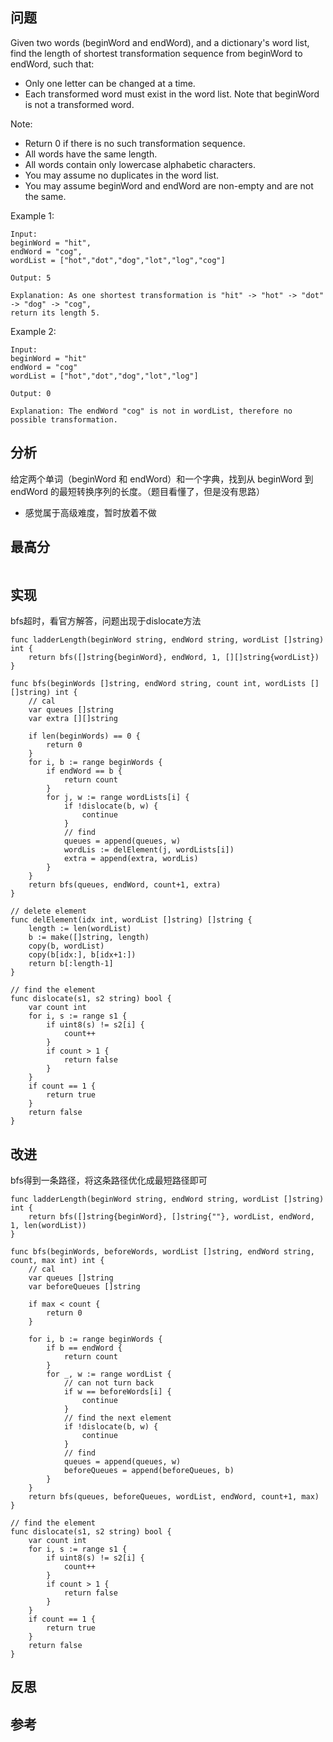 ## 问题
Given two words (beginWord and endWord), and a dictionary's word list, find the length of shortest transformation sequence from beginWord to endWord, such that:

* Only one letter can be changed at a time.
* Each transformed word must exist in the word list. Note that beginWord is not a transformed word.

Note:

- Return 0 if there is no such transformation sequence.
- All words have the same length.
- All words contain only lowercase alphabetic characters.
- You may assume no duplicates in the word list.
- You may assume beginWord and endWord are non-empty and are not the same.

Example 1:
```
Input:
beginWord = "hit",
endWord = "cog",
wordList = ["hot","dot","dog","lot","log","cog"]

Output: 5

Explanation: As one shortest transformation is "hit" -> "hot" -> "dot" -> "dog" -> "cog",
return its length 5.
```

Example 2:
```
Input:
beginWord = "hit"
endWord = "cog"
wordList = ["hot","dot","dog","lot","log"]

Output: 0

Explanation: The endWord "cog" is not in wordList, therefore no possible transformation.
```

## 分析
给定两个单词（beginWord 和 endWord）和一个字典，找到从 beginWord 到 endWord 的最短转换序列的长度。（题目看懂了，但是没有思路）

- 感觉属于高级难度，暂时放着不做
## 最高分
```golang

```

## 实现
bfs超时，看官方解答，问题出现于dislocate方法
```golang
func ladderLength(beginWord string, endWord string, wordList []string) int {
    return bfs([]string{beginWord}, endWord, 1, [][]string{wordList})
}

func bfs(beginWords []string, endWord string, count int, wordLists [][]string) int {
    // cal
    var queues []string
    var extra [][]string

    if len(beginWords) == 0 {
        return 0
    }
    for i, b := range beginWords {
        if endWord == b {
            return count
        }
        for j, w := range wordLists[i] {
            if !dislocate(b, w) {
                continue
            }
            // find
            queues = append(queues, w)
            wordLis := delElement(j, wordLists[i])
            extra = append(extra, wordLis)
        }
    }
    return bfs(queues, endWord, count+1, extra)
}

// delete element
func delElement(idx int, wordList []string) []string {
    length := len(wordList)
    b := make([]string, length)
    copy(b, wordList)
    copy(b[idx:], b[idx+1:])
    return b[:length-1]
}

// find the element
func dislocate(s1, s2 string) bool {
    var count int
    for i, s := range s1 {
        if uint8(s) != s2[i] {
            count++
        }
        if count > 1 {
            return false
        }
    }
    if count == 1 {
        return true
    }
    return false
}

```

## 改进
bfs得到一条路径，将这条路径优化成最短路径即可
```golang
func ladderLength(beginWord string, endWord string, wordList []string) int {
    return bfs([]string{beginWord}, []string{""}, wordList, endWord, 1, len(wordList))
}

func bfs(beginWords, beforeWords, wordList []string, endWord string, count, max int) int {
    // cal
    var queues []string
    var beforeQueues []string

    if max < count {
        return 0
    }

    for i, b := range beginWords {
        if b == endWord {
            return count
        }
        for _, w := range wordList {
            // can not turn back
            if w == beforeWords[i] {
                continue
            }
            // find the next element
            if !dislocate(b, w) {
                continue
            }
            // find
            queues = append(queues, w)
            beforeQueues = append(beforeQueues, b)
        }
    }
    return bfs(queues, beforeQueues, wordList, endWord, count+1, max)
}

// find the element
func dislocate(s1, s2 string) bool {
    var count int
    for i, s := range s1 {
        if uint8(s) != s2[i] {
            count++
        }
        if count > 1 {
            return false
        }
    }
    if count == 1 {
        return true
    }
    return false
}
```

## 反思

## 参考